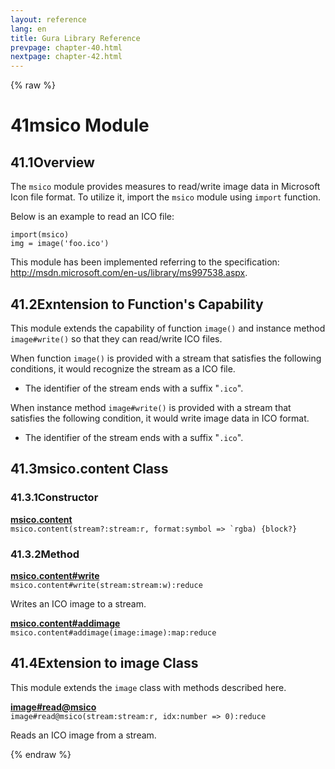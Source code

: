 ```yaml
---
layout: reference
lang: en
title: Gura Library Reference
prevpage: chapter-40.html
nextpage: chapter-42.html
---
```

{% raw %}
<h1><span class="caption-index-1">41</span>msico Module</h1>
<h2><span class="caption-index-2">41.1</span><a name="anchor-41-1"></a>Overview</h2>
<p>
The <code class="highlighter-rouge">msico</code> module provides measures to read/write image data in Microsoft Icon file format. To utilize it, import the <code class="highlighter-rouge">msico</code> module using <code class="highlighter-rouge">import</code> function.
</p>
<p>
Below is an example to read an ICO file:
</p>
<pre class="highlight"><code>import(msico)
img = image('foo.ico')
</code></pre>
<p>
This module has been implemented referring to the specification: <a href="http://msdn.microsoft.com/en-us/library/ms997538.aspx">http://msdn.microsoft.com/en-us/library/ms997538.aspx</a>.
</p>
<h2><span class="caption-index-2">41.2</span><a name="anchor-41-2"></a>Exntension to Function's Capability</h2>
<p>
This module extends the capability of function <code class="highlighter-rouge">image()</code> and instance method <code class="highlighter-rouge">image#write()</code> so that they can read/write ICO files.
</p>
<p>
When function <code class="highlighter-rouge">image()</code> is provided with a stream that satisfies the following conditions, it would recognize the stream as a ICO file.
</p>
<ul>
<li>The identifier of the stream ends with a suffix "<code class="highlighter-rouge">.ico</code>".</li>
</ul>
<p>
When instance method <code class="highlighter-rouge">image#write()</code> is provided with a stream that satisfies the following condition, it would write image data in ICO format.
</p>
<ul>
<li>The identifier of the stream ends with a suffix "<code class="highlighter-rouge">.ico</code>".</li>
</ul>
<h2><span class="caption-index-2">41.3</span><a name="anchor-41-3"></a>msico.content Class</h2>
<h3><span class="caption-index-3">41.3.1</span><a name="anchor-41-3-1"></a>Constructor</h3>
<p>
<div><strong style="text-decoration:underline">msico.content</strong></div>
<div style="margin-bottom:1em"><code>msico.content(stream?:stream:r, format:symbol =&gt; `rgba) {block?}</code></div>

</p>
<h3><span class="caption-index-3">41.3.2</span><a name="anchor-41-3-2"></a>Method</h3>
<p>
<div><strong style="text-decoration:underline">msico.content#write</strong></div>
<div style="margin-bottom:1em"><code>msico.content#write(stream:stream:w):reduce</code></div>
Writes an ICO image to a stream.
</p>
<p>
<div><strong style="text-decoration:underline">msico.content#addimage</strong></div>
<div style="margin-bottom:1em"><code>msico.content#addimage(image:image):map:reduce</code></div>

</p>
<h2><span class="caption-index-2">41.4</span><a name="anchor-41-4"></a>Extension to image Class</h2>
<p>
This module extends the <code class="highlighter-rouge">image</code> class with methods described here.
</p>
<p>
<div><strong style="text-decoration:underline">image#read@msico</strong></div>
<div style="margin-bottom:1em"><code>image#read@msico(stream:stream:r, idx:number =&gt; 0):reduce</code></div>
Reads an ICO image from a stream.
</p>
<p />

{% endraw %}
